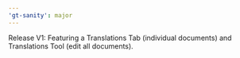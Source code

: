 ```yaml
---
'gt-sanity': major
---
```


Release V1: Featuring a Translations Tab (individual documents) and Translations Tool (edit all documents).
